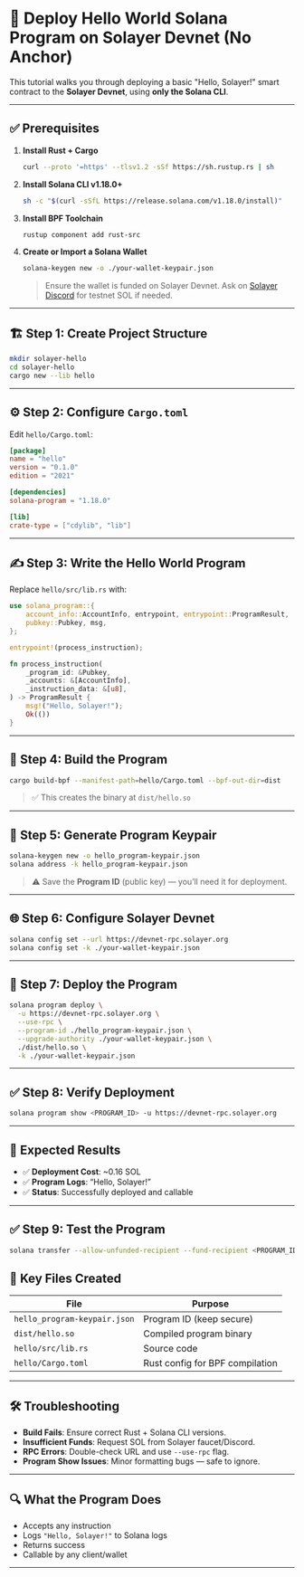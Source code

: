 # 🚀 Deploy Hello World Solana Program on Solayer Devnet (No Anchor)

This tutorial walks you through deploying a basic "Hello, Solayer!" smart contract to the **Solayer Devnet**, using **only the Solana CLI**.

---

## ✅ Prerequisites

1. **Install Rust + Cargo**
   ```bash
   curl --proto '=https' --tlsv1.2 -sSf https://sh.rustup.rs | sh
   ```

2. **Install Solana CLI v1.18.0+**
   ```bash
   sh -c "$(curl -sSfL https://release.solana.com/v1.18.0/install)"
   ```

3. **Install BPF Toolchain**
   ```bash
   rustup component add rust-src
   ```

4. **Create or Import a Solana Wallet**
   ```bash
   solana-keygen new -o ./your-wallet-keypair.json
   ```

   > Ensure the wallet is funded on Solayer Devnet. Ask on [Solayer Discord](https://discord.gg/solana) for testnet SOL if needed.

---

## 🏗️ Step 1: Create Project Structure

```bash
mkdir solayer-hello
cd solayer-hello
cargo new --lib hello
```

---

## ⚙️ Step 2: Configure `Cargo.toml`

Edit `hello/Cargo.toml`:

```toml
[package]
name = "hello"
version = "0.1.0"
edition = "2021"

[dependencies]
solana-program = "1.18.0"

[lib]
crate-type = ["cdylib", "lib"]
```

---

## ✍️ Step 3: Write the Hello World Program

Replace `hello/src/lib.rs` with:

```rust
use solana_program::{
    account_info::AccountInfo, entrypoint, entrypoint::ProgramResult,
    pubkey::Pubkey, msg,
};

entrypoint!(process_instruction);

fn process_instruction(
    _program_id: &Pubkey,
    _accounts: &[AccountInfo],
    _instruction_data: &[u8],
) -> ProgramResult {
    msg!("Hello, Solayer!");
    Ok(())
}
```

---

## 🧱 Step 4: Build the Program

```bash
cargo build-bpf --manifest-path=hello/Cargo.toml --bpf-out-dir=dist
```

> ✅ This creates the binary at `dist/hello.so`

---

## 🔑 Step 5: Generate Program Keypair

```bash
solana-keygen new -o hello_program-keypair.json
solana address -k hello_program-keypair.json
```

> ⚠️ Save the **Program ID** (public key) — you’ll need it for deployment.

---

## 🌐 Step 6: Configure Solayer Devnet

```bash
solana config set --url https://devnet-rpc.solayer.org
solana config set -k ./your-wallet-keypair.json
```

---

## 🚀 Step 7: Deploy the Program

```bash
solana program deploy \
  -u https://devnet-rpc.solayer.org \
  --use-rpc \
  --program-id ./hello_program-keypair.json \
  --upgrade-authority ./your-wallet-keypair.json \
  ./dist/hello.so \
  -k ./your-wallet-keypair.json
```

---

## ✅ Step 8: Verify Deployment

```bash
solana program show <PROGRAM_ID> -u https://devnet-rpc.solayer.org
```

---

## 📝 Expected Results

- ✅ **Deployment Cost**: ~0.16 SOL
- ✅ **Program Logs**: “Hello, Solayer!”
- ✅ **Status**: Successfully deployed and callable

---

## ✅ Step 9: Test the Program

```bash
solana transfer --allow-unfunded-recipient --fund-recipient <PROGRAM_ID> 0.001
```

## 📁 Key Files Created

| File                           | Purpose                          |
|--------------------------------|----------------------------------|
| `hello_program-keypair.json`  | Program ID (keep secure)         |
| `dist/hello.so`               | Compiled program binary          |
| `hello/src/lib.rs`            | Source code                      |
| `hello/Cargo.toml`            | Rust config for BPF compilation  |

---

## 🛠️ Troubleshooting

- **Build Fails**: Ensure correct Rust + Solana CLI versions.
- **Insufficient Funds**: Request SOL from Solayer faucet/Discord.
- **RPC Errors**: Double-check URL and use `--use-rpc` flag.
- **Program Show Issues**: Minor formatting bugs — safe to ignore.

---

## 🔍 What the Program Does

- Accepts any instruction
- Logs `"Hello, Solayer!"` to Solana logs
- Returns success
- Callable by any client/wallet

---
